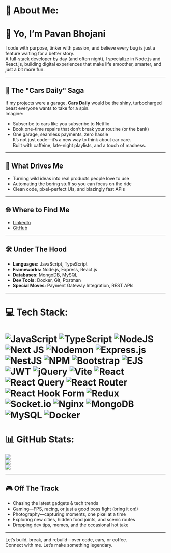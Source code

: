 # 💫 About Me:

# 👋 Yo, I’m Pavan Bhojani

I code with purpose, tinker with passion, and believe every bug is just a feature waiting for a better story.  
A full-stack developer by day (and often night), I specialize in Node.js and React.js, building digital experiences that make life smoother, smarter, and just a bit more fun.

---


## 🚗 The "Cars Daily" Saga
If my projects were a garage, **Cars Daily** would be the shiny, turbocharged beast everyone wants to take for a spin.  
Imagine:  
- Subscribe to cars like you subscribe to Netflix  
- Book one-time repairs that don’t break your routine (or the bank)  
- One garage, seamless payments, zero hassle  
It’s not just code—it’s a new way to think about car care.  
Built with caffeine, late-night playlists, and a touch of madness.


---

## 🚗 What Drives Me
- Turning wild ideas into real products people love to use
- Automating the boring stuff so you can focus on the ride
- Clean code, pixel-perfect UIs, and blazingly fast APIs

---

## 🌐 Where to Find Me
- [LinkedIn](www.linkedin.com/in/pavan-bhojani-584a53200)
- [GitHub]([https://github.com/your-profile](https://github.com/BhojaniPavan))

---

## 🛠️ Under The Hood
- **Languages:** JavaScript, TypeScript
- **Frameworks:** Node.js, Express, React.js
- **Databases:** MongoDB, MySQL
- **Dev Tools:** Docker, Git, Postman
- **Special Moves:** Payment Gateway Integration, REST APIs


---

# 💻 Tech Stack:
![JavaScript](https://img.shields.io/badge/javascript-%23323330.svg?style=for-the-badge&logo=javascript&logoColor=%23F7DF1E) ![TypeScript](https://img.shields.io/badge/typescript-%23007ACC.svg?style=for-the-badge&logo=typescript&logoColor=white) ![NodeJS](https://img.shields.io/badge/node.js-6DA55F?style=for-the-badge&logo=node.js&logoColor=white) ![Next JS](https://img.shields.io/badge/Next-black?style=for-the-badge&logo=next.js&logoColor=white) ![Nodemon](https://img.shields.io/badge/NODEMON-%23323330.svg?style=for-the-badge&logo=nodemon&logoColor=%BBDEAD) ![Express.js](https://img.shields.io/badge/express.js-%23404d59.svg?style=for-the-badge&logo=express&logoColor=%2361DAFB) ![NestJS](https://img.shields.io/badge/nestjs-%23E0234E.svg?style=for-the-badge&logo=nestjs&logoColor=white) ![NPM](https://img.shields.io/badge/NPM-%23CB3837.svg?style=for-the-badge&logo=npm&logoColor=white) ![Bootstrap](https://img.shields.io/badge/bootstrap-%238511FA.svg?style=for-the-badge&logo=bootstrap&logoColor=white) ![EJS](https://img.shields.io/badge/ejs-%23B4CA65.svg?style=for-the-badge&logo=ejs&logoColor=black) ![JWT](https://img.shields.io/badge/JWT-black?style=for-the-badge&logo=JSON%20web%20tokens) ![jQuery](https://img.shields.io/badge/jquery-%230769AD.svg?style=for-the-badge&logo=jquery&logoColor=white) ![Vite](https://img.shields.io/badge/vite-%23646CFF.svg?style=for-the-badge&logo=vite&logoColor=white) ![React](https://img.shields.io/badge/react-%2320232a.svg?style=for-the-badge&logo=react&logoColor=%2361DAFB) ![React Query](https://img.shields.io/badge/-React%20Query-FF4154?style=for-the-badge&logo=react%20query&logoColor=white) ![React Router](https://img.shields.io/badge/React_Router-CA4245?style=for-the-badge&logo=react-router&logoColor=white) ![React Hook Form](https://img.shields.io/badge/React%20Hook%20Form-%23EC5990.svg?style=for-the-badge&logo=reacthookform&logoColor=white) ![Redux](https://img.shields.io/badge/redux-%23593d88.svg?style=for-the-badge&logo=redux&logoColor=white) ![Socket.io](https://img.shields.io/badge/Socket.io-black?style=for-the-badge&logo=socket.io&badgeColor=010101) ![Nginx](https://img.shields.io/badge/nginx-%23009639.svg?style=for-the-badge&logo=nginx&logoColor=white) ![MongoDB](https://img.shields.io/badge/MongoDB-%234ea94b.svg?style=for-the-badge&logo=mongodb&logoColor=white) ![MySQL](https://img.shields.io/badge/mysql-4479A1.svg?style=for-the-badge&logo=mysql&logoColor=white) ![Docker](https://img.shields.io/badge/docker-%230db7ed.svg?style=for-the-badge&logo=docker&logoColor=white)
=
# 📊 GitHub Stats:
![](https://github-readme-stats.vercel.app/api?username=BhojaniPavan&theme=dark&hide_border=false&include_all_commits=true&count_private=true)<br/>
![](https://nirzak-streak-stats.vercel.app/?user=BhojaniPavan&theme=dark&hide_border=false)<br/>
![](https://github-readme-stats.vercel.app/api/top-langs/?username=BhojaniPavan&theme=dark&hide_border=false&include_all_commits=true&count_private=true&layout=compact)



---

## 🎮 Off The Track
- Chasing the latest gadgets & tech trends
- Gaming—FPS, racing, or just a good boss fight (bring it on!)
- Photography—capturing moments, one pixel at a time
- Exploring new cities, hidden food joints, and scenic routes
- Dropping dev tips, memes, and the occasional hot take

---


Let’s build, break, and rebuild—over code, cars, or coffee.  
Connect with me. Let’s make something legendary.
